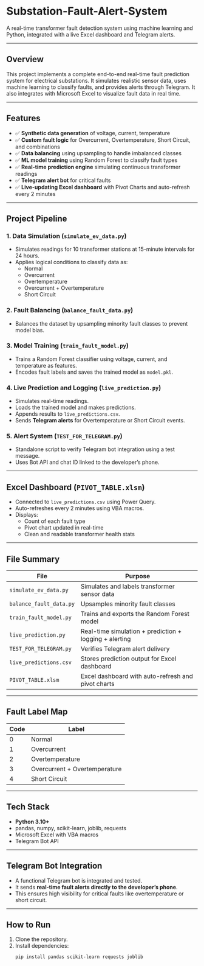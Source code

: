 # Substation-Fault-Alert-System

A real-time transformer fault detection system using machine learning and Python, integrated with a live Excel dashboard and Telegram alerts.

---

## Overview

This project implements a complete end-to-end real-time fault prediction system for electrical substations. It simulates realistic sensor data, uses machine learning to classify faults, and provides alerts through Telegram. It also integrates with Microsoft Excel to visualize fault data in real time.

---

## Features

- ✅ **Synthetic data generation** of voltage, current, temperature
- ✅ **Custom fault logic** for Overcurrent, Overtemperature, Short Circuit, and combinations
- ✅ **Data balancing** using upsampling to handle imbalanced classes
- ✅ **ML model training** using Random Forest to classify fault types
- ✅ **Real-time prediction engine** simulating continuous transformer readings
- ✅ **Telegram alert bot** for critical faults
- ✅ **Live-updating Excel dashboard** with Pivot Charts and auto-refresh every 2 minutes

---

## Project Pipeline

### 1. Data Simulation (`simulate_ev_data.py`)
- Simulates readings for 10 transformer stations at 15-minute intervals for 24 hours.
- Applies logical conditions to classify data as:
  - Normal
  - Overcurrent
  - Overtemperature
  - Overcurrent + Overtemperature
  - Short Circuit

### 2. Fault Balancing (`balance_fault_data.py`)
- Balances the dataset by upsampling minority fault classes to prevent model bias.

### 3. Model Training (`train_fault_model.py`)
- Trains a Random Forest classifier using voltage, current, and temperature as features.
- Encodes fault labels and saves the trained model as `model.pkl`.

### 4. Live Prediction and Logging (`live_prediction.py`)
- Simulates real-time readings.
- Loads the trained model and makes predictions.
- Appends results to `live_predictions.csv`.
- Sends **Telegram alerts** for Overtemperature or Short Circuit events.

### 5. Alert System (`TEST_FOR_TELEGRAM.py`)
- Standalone script to verify Telegram bot integration using a test message.
- Uses Bot API and chat ID linked to the developer’s phone.

---

## Excel Dashboard (`PIVOT_TABLE.xlsm`)

- Connected to `live_predictions.csv` using Power Query.
- Auto-refreshes every 2 minutes using VBA macros.
- Displays:
  - Count of each fault type
  - Pivot chart updated in real-time
  - Clean and readable transformer health stats

---

## File Summary

| File | Purpose |
|------|---------|
| `simulate_ev_data.py` | Simulates and labels transformer sensor data |
| `balance_fault_data.py` | Upsamples minority fault classes |
| `train_fault_model.py` | Trains and exports the Random Forest model |
| `live_prediction.py` | Real-time simulation + prediction + logging + alerting |
| `TEST_FOR_TELEGRAM.py` | Verifies Telegram alert delivery |
| `live_predictions.csv` | Stores prediction output for Excel dashboard |
| `PIVOT_TABLE.xlsm` | Excel dashboard with auto-refresh and pivot charts |

---

## Fault Label Map

| Code | Label |
|------|-------|
| 0 | Normal |
| 1 | Overcurrent |
| 2 | Overtemperature |
| 3 | Overcurrent + Overtemperature |
| 4 | Short Circuit |

---

## Tech Stack

- **Python 3.10+**
- pandas, numpy, scikit-learn, joblib, requests
- Microsoft Excel with VBA macros
- Telegram Bot API

---

## Telegram Bot Integration

- A functional Telegram bot is integrated and tested.
- It sends **real-time fault alerts directly to the developer’s phone**.
- This ensures high visibility for critical faults like overtemperature or short circuit.

---

## How to Run

1. Clone the repository.
2. Install dependencies:
   ```bash
   pip install pandas scikit-learn requests joblib
